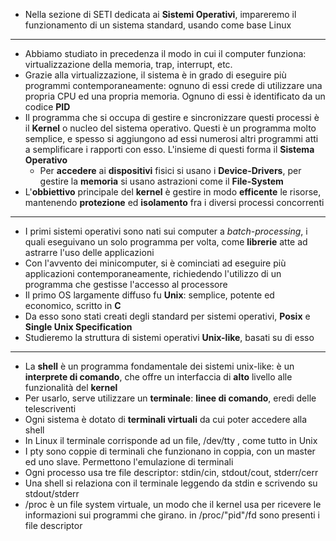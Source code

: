 * Nella sezione di SETI dedicata ai __Sistemi Operativi__, impareremo il funzionamento di un sistema standard, usando come base Linux
---
* Abbiamo studiato in precedenza il modo in cui il computer funziona: virtualizzazione della memoria, trap, interrupt, etc.
* Grazie alla virtualizzazione, il sistema è in grado di eseguire più programmi contemporaneamente: ognuno di essi crede di utilizzare una propria CPU ed una propria memoria. Ognuno di essi è identificato da un codice __PID__
* Il programma che si occupa di gestire e sincronizzare questi processi è il __Kernel__ o nucleo del sistema operativo. Questi è un programma molto semplice, e spesso si aggiungono ad essi numerosi altri programmi atti a semplificare i rapporti con esso. L'insieme di questi forma il __Sistema Operativo__
	* Per __accedere__ ai __dispositivi__ fisici si usano i __Device-Drivers__, per gestire la __memoria__ si usano astrazioni come il __File-System__
* L'__obbiettivo__ principale del __kernel__ è gestire in modo __efficente__ le risorse, mantenendo __protezione__ ed __isolamento__ fra i diversi processi concorrenti
---
* I primi sistemi operativi sono nati sui computer a _batch-processing_, i quali eseguivano un solo programma per volta, come __librerie__ atte ad astrarre l'uso delle applicazioni
* Con l'avvento dei minicomputer, si è cominciati ad eseguire più applicazioni contemporaneamente, richiedendo l'utilizzo di un programma che gestisse l'accesso al processore
* Il primo OS largamente diffuso fu __Unix__: semplice, potente ed economico, scritto in __C__
* Da esso sono stati creati degli standard per sistemi operativi, __Posix__ e __Single Unix Specification__
* Studieremo la struttura di sistemi operativi __Unix-like__, basati su di esso
---
* La __shell__ è un programma fondamentale dei sistemi unix-like: è un __interprete di comando__, che offre un interfaccia di __alto__ livello alle funzionalità del __kernel__
* Per usarlo, serve utilizzare un __terminale__: __linee di comando__, eredi delle telescriventi
* Ogni sistema è dotato di __terminali virtuali__ da cui poter accedere alla shell
* In Linux il terminale corrisponde ad un file, /dev/tty , come tutto in Unix
* I pty sono coppie di terminali che funzionano in coppia, con un master ed uno slave. Permettono l'emulazione di terminali
* Ogni processo usa tre file descriptor: stdin/cin, stdout/cout, stderr/cerr
* Una shell si relaziona con il terminale leggendo da stdin e scrivendo su stdout/stderr
* /proc è un file system virtuale, un modo che il kernel usa per ricevere le informazioni sui programmi che girano. in /proc/"pid"/fd sono presenti i file descriptor
